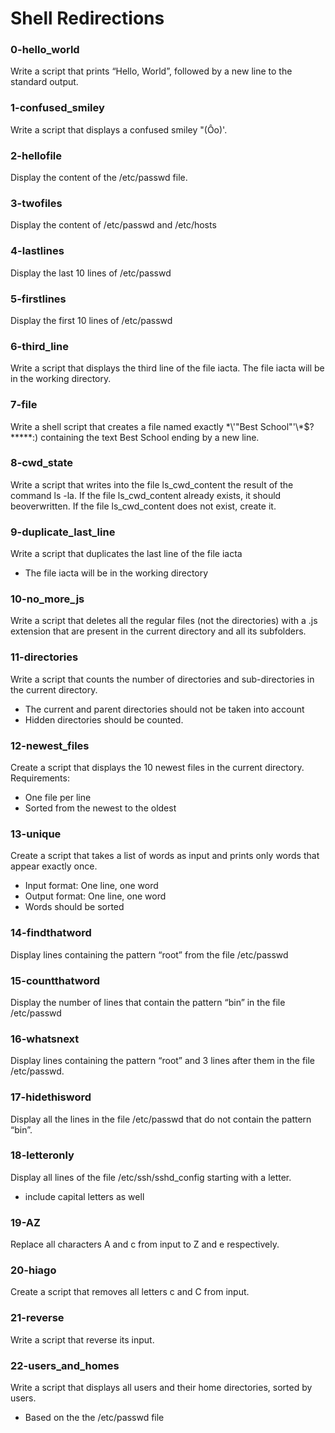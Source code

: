 # Shell Redirections
### 0-hello_world
Write a script that prints “Hello, World”, followed by a new line to the standard output.
### 1-confused_smiley
Write a script that displays a confused smiley "(Ôo)'.
### 2-hellofile
Display the content of the /etc/passwd file.
### 3-twofiles
Display the content of /etc/passwd and /etc/hosts
### 4-lastlines
Display the last 10 lines of /etc/passwd
### 5-firstlines
Display the first 10 lines of /etc/passwd
### 6-third_line
Write a script that displays the third line of the file iacta.
The file iacta will be in the working directory.
### 7-file
Write a shell script that creates a file named exactly \*\\'"Best School"\'\\*$\?\*\*\*\*\*:) containing the text Best School ending by a new line.
### 8-cwd_state
Write a script that writes into the file ls_cwd_content the result of the command ls -la. If the file ls_cwd_content already exists, it should beoverwritten. If the file ls_cwd_content does not exist, create it.
### 9-duplicate_last_line
Write a script that duplicates the last line of the file iacta
- The file iacta will be in the working directory
### 10-no_more_js
Write a script that deletes all the regular files (not the directories) with a .js extension that are present in the current directory and all its subfolders.
### 11-directories
Write a script that counts the number of directories and sub-directories in the current directory.
- The current and parent directories should not be taken into account
- Hidden directories should be counted.
### 12-newest_files
Create a script that displays the 10 newest files in the current directory.
Requirements:
- One file per line
- Sorted from the newest to the oldest
### 13-unique
Create a script that takes a list of words as input and prints only words that appear exactly once.
- Input format: One line, one word
- Output format: One line, one word
- Words should be sorted
### 14-findthatword
Display lines containing the pattern “root” from the file /etc/passwd
### 15-countthatword
Display the number of lines that contain the pattern “bin” in the file /etc/passwd
### 16-whatsnext
Display lines containing the pattern “root” and 3 lines after them in the file /etc/passwd.
### 17-hidethisword
Display all the lines in the file /etc/passwd that do not contain the pattern “bin”.
### 18-letteronly
Display all lines of the file /etc/ssh/sshd_config starting with a letter.
- include capital letters as well
### 19-AZ
Replace all characters A and c from input to Z and e respectively.
### 20-hiago
Create a script that removes all letters c and C from input.
### 21-reverse
Write a script that reverse its input.
### 22-users_and_homes
Write a script that displays all users and their home directories, sorted by users.
- Based on the the /etc/passwd file

